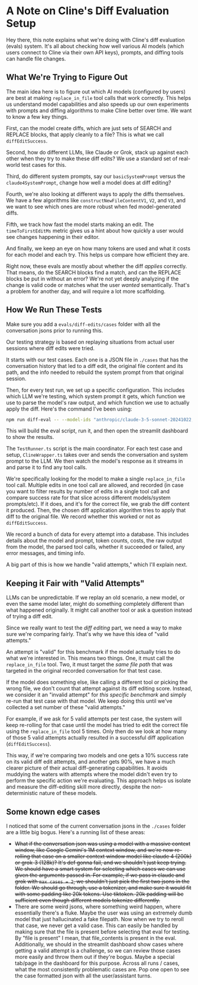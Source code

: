 # A Note on Cline's Diff Evaluation Setup

Hey there, this note explains what we're doing with Cline's diff evaluation (evals) system. It's all about checking how well various AI models (which users connect to Cline via their own API keys), prompts, and diffing tools can handle file changes.

## What We're Trying to Figure Out

The main idea here is to figure out which AI models (configured by users) are best at making `replace_in_file` tool calls that work correctly. This helps us understand model capabilities and also speeds up our own experiments with prompts and diffing algorithms to make Cline better over time. We want to know a few key things.

First, can the model create diffs, which are just sets of SEARCH and REPLACE blocks, that apply cleanly to a file? This is what we call `diffEditSuccess`.

Second, how do different LLMs, like Claude or Grok, stack up against each other when they try to make these diff edits? We use a standard set of real-world test cases for this.

Third, do different system prompts, say our `basicSystemPrompt` versus the `claude4SystemPrompt`, change how well a model does at diff editing?

Fourth, we're also looking at different ways to apply the diffs themselves. We have a few algorithms like `constructNewFileContentV1`, `V2`, and `V3`, and we want to see which ones are more robust when fed model-generated diffs.

Fifth, we track how fast the model starts making an edit. The `timeToFirstEditMs` metric gives us a hint about how quickly a user would see changes happening in their editor.

And finally, we keep an eye on how many tokens are used and what it costs for each model and each try. This helps us compare how efficient they are.

Right now, these evals are mostly about whether the diff *applies* correctly. That means, do the SEARCH blocks find a match, and can the REPLACE blocks be put in without an error? We're not yet deeply analyzing if the change is valid code or matches what the user *wanted* semantically. That's a problem for another day, and will require a lot more scaffolding.

## How We Run These Tests

Make sure you add a `evals/diff-edits/cases` folder with all the conversation jsons prior to running this.

Our testing strategy is based on replaying situations from actual user sessions where diff edits were tried.

It starts with our test cases. Each one is a JSON file in `./cases` that has the conversation history that led to a diff edit, the original file content and its path, and the info needed to rebuild the system prompt from that original session.

Then, for every test run, we set up a specific configuration. This includes which LLM we're testing, which system prompt it gets, which function we use to parse the model's raw output, and which function we use to actually apply the diff. Here's the command I've been using:

```bash
npm run diff-eval -- --model-ids "anthropic/claude-3-5-sonnet-20241022,x-ai/grok-3-beta" --max-cases 4 --valid-attempts-per-case 2 --verbose --parallel
```

This will build the eval script, run it, and then open the streamlit dashboard to show the results.

The `TestRunner.ts` script is the main coordinator. For each test case and setup, `ClineWrapper.ts` takes over and sends the conversation and system prompt to the LLM. We then watch the model's response as it streams in and parse it to find any tool calls.

We're specifically looking for the model to make a single `replace_in_file` tool call. Multiple edits in one tool call are allowed, and recorded (in case you want to filter results by number of edits in a single tool call and compare success rate for that slice across different models/system prompts/etc). If it does, and it's for the correct file, we grab the diff content it produced. Then, the chosen diff application algorithm tries to apply that diff to the original file. We record whether this worked or not as `diffEditSuccess`.

We record a bunch of data for every attempt into a database. This includes details about the model and prompt, token counts, costs, the raw output from the model, the parsed tool calls, whether it succeeded or failed, any error messages, and timing info.

A big part of this is how we handle "valid attempts," which I'll explain next.

## Keeping it Fair with "Valid Attempts"

LLMs can be unpredictable. If we replay an old scenario, a new model, or even the same model later, might do something completely different than what happened originally. It might call another tool or ask a question instead of trying a diff edit.

Since we really want to test the *diff editing* part, we need a way to make sure we're comparing fairly. That's why we have this idea of "valid attempts."

An attempt is "valid" for this benchmark if the model actually tries to do what we're interested in. This means two things. One, it must call the `replace_in_file` tool. Two, it must target the *same file path* that was targeted in the original recorded conversation for that test case.

If the model does something else, like calling a different tool or picking the wrong file, we don't count that attempt against its diff editing score. Instead, we consider it an "invalid attempt" for *this specific benchmark* and simply re-run that test case with that model. We keep doing this until we've collected a set number of these "valid attempts."

For example, if we ask for 5 valid attempts per test case, the system will keep re-rolling for that case until the model has tried to edit the correct file using the `replace_in_file` tool 5 times. Only then do we look at how many of those 5 valid attempts actually resulted in a successful diff application (`diffEditSuccess`).

This way, if we're comparing two models and one gets a 10% success rate on its valid diff edit attempts, and another gets 90%, we have a much clearer picture of their actual diff-generating capabilities. It avoids muddying the waters with attempts where the model didn't even try to perform the specific action we're evaluating. This approach helps us isolate and measure the diff-editing skill more directly, despite the non-deterministic nature of these models.

## Some known edge cases

I noticed that some of the current conversation jsons in the `./cases` folder are a little big bogus. Here's a running list of these areas:

- ~~What if the conversation json was using a model with a massive context window, like Google Gemini's 1M context window, and we're now re-rolling that case on a smaller context window model like claude 4 (200k) or grok-3 (128k)? It's def gonna fail, and we shouldn't just keep trying. We should have a smart system for selecting which cases we can use given the arguments passed in. For example, if we pass in claude and grok with `max cases = 2`, we shouldn't just pick the first two jsons in the folder. We should go through, use a tokenizer, and make sure it would fit with some padding like 20k tokens. Use tiktoken. 20k padding will be sufficient even though different models tokenize differently.~~
- There are some weird jsons, where something weird happen, where essentially there's a fluke. Maybe the user was using an extremely dumb model that just hallucinated a fake filepath. Now when we try to reroll that case, we never get a valid case. This can easily be handled by making sure that the file is present before selecting that eval for testing. By "file is present" I mean, that file_contents is present in the eval. Additionally, we should in the streamlit dashboard show cases where getting a valid attempt is a challenge, so we can review those cases more easily and throw them out if they're bogus. Maybe a special tab/page in the dashboard for this purpose. Across all runs / cases, what the most consistently problematic cases are. Pop one open to see the case formatted json with all the user/assistant turns.